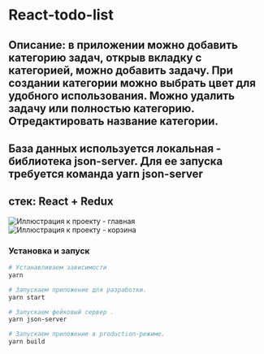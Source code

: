 # React-todo-list

## Описание: в приложении можно добавить категорию задач, открыв вкладку с категорией, можно добавить задачу. При создании категории можно выбрать цвет для удобного использования. Можно удалить задачу или полностью категорию. Отредактировать название категории.

## База данных используется локальная - библиотека json-server. Для ее запуска требуется команда yarn json-server

## стек: React + Redux

![Иллюстрация к проекту - главная](https://puu.sh/Gsg45/7336f8ded2.png)
![Иллюстрация к проекту - корзина](https://puu.sh/Gsg3A/203b9aea15.png)


### Установка и запуск

```bash
# Устанавливаем зависимости
yarn

# Запускаем приложение для разработки.
yarn start

# Запускаем фейковый сервер .
yarn json-server  

# Запускаем приложение в production-режиме.
yarn build
```
